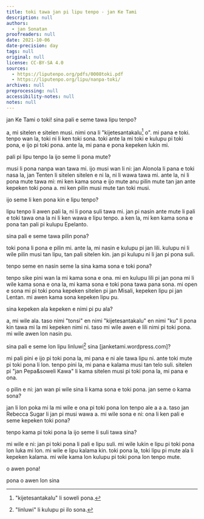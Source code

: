 ```yaml
---
title: toki tawa jan pi lipu tenpo - jan Ke Tami
description: null
authors:
  - jan Sonatan
proofreaders: null
date: 2021-10-06
date-precision: day
tags: null
original: null
license: CC-BY-SA 4.0
sources:
  - https://liputenpo.org/pdfs/0008toki.pdf
  - https://liputenpo.org/lipu/nanpa-toki/
archives: null
preprocessing: null
accessibility-notes: null
notes: null
---
```


jan Ke Tami o toki! sina pali e seme tawa lipu tenpo?

a, mi sitelen e sitelen musi. nimi ona li "kijetesantakalu[^1] o". mi pana e toki. tenpo wan la, toki ni li ken toki sona. toki ante la mi toki e kulupu pi toki pona, e ijo pi toki pona. ante la, mi pana e pona kepeken lukin mi.

[^1]: "kijetesantakalu" li soweli pona.

pali pi lipu tenpo la ijo seme li pona mute?

musi li pona nanpa wan tawa mi. ijo musi wan li ni: jan Alonola li pana e toki nasa la, jan Tenten li sitelen sitelen e ni la, ni li wawa tawa mi. ante la, ni li pona mute tawa mi: mi ken kama sona e ijo mute anu pilin mute tan jan ante kepeken toki pona a. mi ken pilin musi mute tan toki musi.

ijo seme li ken pona kin e lipu tenpo?

lipu tenpo li awen pali la, ni li pona suli tawa mi. jan pi nasin ante mute li pali e toki tawa ona la ni li ken wawa e lipu tenpo. a ken la, mi ken kama sona e pona tan pali pi kulupu Epelanto.

sina pali e seme tawa pilin pona?

toki pona li pona e pilin mi. ante la, mi nasin e kulupu pi jan lili. kulupu ni li wile pilin musi tan lipu, tan pali sitelen kin. jan pi kulupu ni li jan pi pona suli.

tenpo seme en nasin seme la sina kama sona e toki pona?

tenpo sike pini wan la mi kama sona e ona. mi en kulupu lili pi jan pona mi li wile kama sona e ona la, mi kama sona e toki pona tawa pana sona. mi open e sona mi pi toki pona kepeken sitelen pi jan Misali, kepeken lipu pi jan Lentan. mi awen kama sona kepeken lipu pu.

sina kepeken ala kepeken e nimi pi pu ala?

a, mi wile ala. taso nimi "tonsi" en nimi "kijetesantakalu" en nimi "ku" li pona kin tawa mi la mi kepeken nimi ni. taso mi wile awen e lili nimi pi toki pona. mi wile awen lon nasin pu.

sina pali e seme lon lipu linluwi[^2] sina [janketami.wordpress.com]?

mi pali pini e ijo pi toki pona la, mi pana e ni ale tawa lipu ni. ante toki mute pi toki pona li lon. tenpo pini la, mi pana e kalama musi tan telo suli. sitelen pi "jan Pepa&soweli Kawa" li kama sitelen musi pi toki pona la, mi pana e ona.

o pilin e ni: jan wan pi wile sina li kama sona e toki pona. jan seme o kama sona?

jan li lon poka mi la mi wile e ona pi toki pona lon tenpo ale a a a. taso jan Rebecca Sugar li jan pi musi wawa a. mi wile sona e ni: ona li ken pali e seme kepeken toki pona?

tenpo kama pi toki pona la ijo seme li suli tawa sina?

mi wile e ni: jan pi toki pona li pali e lipu suli. mi wile lukin e lipu pi toki pona lon luka mi lon. mi wile e lipu kalama kin. toki pona la, toki lipu pi mute ala li kepeken kalama. mi wile kama lon kulupu pi toki pona lon tenpo mute.

o awen pona!

pona o awen lon sina

[^2]: "linluwi" li kulupu pi ilo sona.
